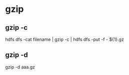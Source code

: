 # gzip
## gzip -c 
hdfs dfs -cat filename | gzip -c | hdfs dfs -put -f - ${1}.gz
## gzip -d
gzip -d aaa.gz
